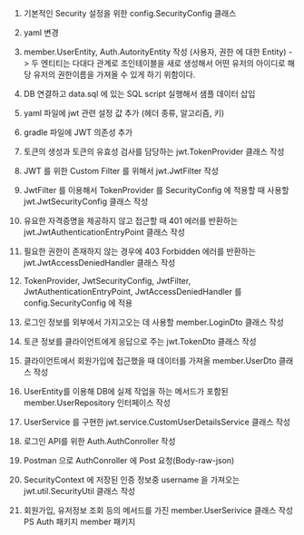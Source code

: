 1. 기본적인 Security 설정을 위한 config.SecurityConfig 클래스
2. yaml 변경
3. member.UserEntity, Auth.AutorityEntity 작성 (사용자, 권한 에 대한 Entity)
   -> 두 엔티티는 다대다 관계로 조인테이블을 새로 생성해서 어떤 유저의 아이디로 해당 유저의 권한이름을 가져올 수 있게 하기 위함이다.

4. DB 연결하고 data.sql 에 있는 SQL script 실행해서 샘플 데이터 삽입
5. yaml 파일에 jwt 관련 설정 값 추가 (헤더 종류, 알고리즘, 키)
6. gradle 파일에 JWT 의존성 추가
7. 토큰의 생성과 토큰의 유효성 검사를 담당하는 jwt.TokenProvider 클래스 작성
8. JWT 를 위한 Custom Filter 를 위해서 jwt.JwtFilter 작성
9. JwtFilter 를 이용해서 TokenProvider 를 SecurityConfig 에 적용할  때 사용할 jwt.JwtSecurityConfig 클래스 작성
10. 유요한 자격증명을 제공하지 않고 접근할 때 401 에러를 반환하는 jwt.JwtAuthenticationEntryPoint 클래스 작성
11. 필요한 권한이 존재하지 않는 경우에 403 Forbidden 에러를 반환하는 jwt.JwtAccessDeniedHandler 클래스 작성
12. TokenProvider, JwtSecurityConfig, JwtFilter, JwtAuthenticationEntryPoint, JwtAccessDeniedHandler 를 config.SecurityConfig 에 적용
13. 로그인 정보를 외부에서 가지고오는 데 사용할 member.LoginDto 클래스 작성
14. 토큰 정보를 클라이언트에게 응답으로 주는 jwt.TokenDto 클래스 작성
15. 클라이언트에서 회원가입에 접근했을 때 데이터를 가져올 member.UserDto 클래스 작성
16. UserEntity를 이용해 DB에 실제 작업을 하는 메서드가 포함된 member.UserRepository 인터페이스 작성
17. UserService 를 구현한 jwt.service.CustomUserDetailsService 클래스 작성
18. 로그인 API를 위한 Auth.AuthConroller 작성
19. Postman 으로 AuthConroller 에 Post 요청(Body-raw-json)
20. SecurityContext 에 저장된 인증 정보중 username 을 가져오는  jwt.util.SecurityUtil 클래스 작성
21. 회원가입, 유저정보 조회 등의 메서드를 가진 member.UserSerivice 클래스 작성
PS Auth 패키지 member 패키지 
